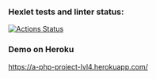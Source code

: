 ### Hexlet tests and linter status:
[![Actions Status](https://github.com/nastasja83/php-project-lvl4/workflows/hexlet-check/badge.svg)](https://github.com/nastasja83/php-project-lvl4/actions)

### Demo on Heroku
https://a-php-project-lvl4.herokuapp.com/
